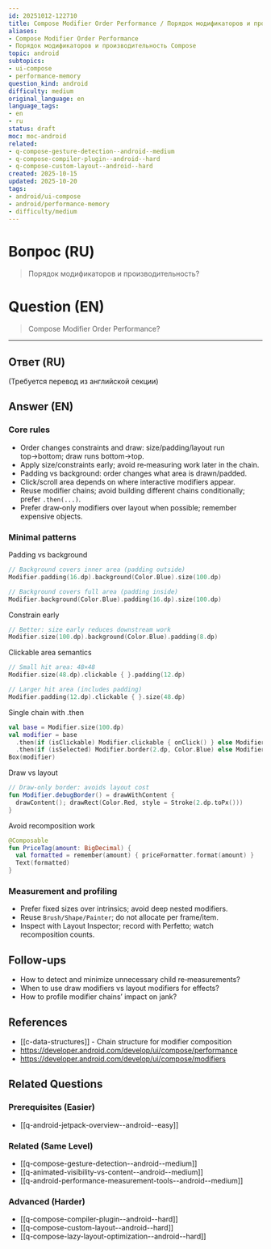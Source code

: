 ```yaml
---
id: 20251012-122710
title: Compose Modifier Order Performance / Порядок модификаторов и производительность
aliases:
- Compose Modifier Order Performance
- Порядок модификаторов и производительность Compose
topic: android
subtopics:
- ui-compose
- performance-memory
question_kind: android
difficulty: medium
original_language: en
language_tags:
- en
- ru
status: draft
moc: moc-android
related:
- q-compose-gesture-detection--android--medium
- q-compose-compiler-plugin--android--hard
- q-compose-custom-layout--android--hard
created: 2025-10-15
updated: 2025-10-20
tags:
- android/ui-compose
- android/performance-memory
- difficulty/medium
---
```


# Вопрос (RU)
> Порядок модификаторов и производительность?

# Question (EN)
> Compose Modifier Order Performance?

---

## Ответ (RU)

(Требуется перевод из английской секции)

## Answer (EN)

### Core rules
- Order changes constraints and draw: size/padding/layout run top→bottom; draw runs bottom→top.
- Apply size/constraints early; avoid re‑measuring work later in the chain.
- Padding vs background: order changes what area is drawn/padded.
- Click/scroll area depends on where interactive modifiers appear.
- Reuse modifier chains; avoid building different chains conditionally; prefer `.then(...)`.
- Prefer draw‑only modifiers over layout when possible; remember expensive objects.

### Minimal patterns

Padding vs background
```kotlin
// Background covers inner area (padding outside)
Modifier.padding(16.dp).background(Color.Blue).size(100.dp)

// Background covers full area (padding inside)
Modifier.background(Color.Blue).padding(16.dp).size(100.dp)
```

Constrain early
```kotlin
// Better: size early reduces downstream work
Modifier.size(100.dp).background(Color.Blue).padding(8.dp)
```

Clickable area semantics
```kotlin
// Small hit area: 48×48
Modifier.size(48.dp).clickable { }.padding(12.dp)

// Larger hit area (includes padding)
Modifier.padding(12.dp).clickable { }.size(48.dp)
```

Single chain with .then
```kotlin
val base = Modifier.size(100.dp)
val modifier = base
  .then(if (isClickable) Modifier.clickable { onClick() } else Modifier)
  .then(if (isSelected) Modifier.border(2.dp, Color.Blue) else Modifier)
Box(modifier)
```

Draw vs layout
```kotlin
// Draw‑only border: avoids layout cost
fun Modifier.debugBorder() = drawWithContent {
  drawContent(); drawRect(Color.Red, style = Stroke(2.dp.toPx()))
}
```

Avoid recomposition work
```kotlin
@Composable
fun PriceTag(amount: BigDecimal) {
  val formatted = remember(amount) { priceFormatter.format(amount) }
  Text(formatted)
}
```

### Measurement and profiling
- Prefer fixed sizes over intrinsics; avoid deep nested modifiers.
- Reuse `Brush/Shape/Painter`; do not allocate per frame/item.
- Inspect with Layout Inspector; record with Perfetto; watch recomposition counts.

## Follow-ups
- How to detect and minimize unnecessary child re‑measurements?
- When to use draw modifiers vs layout modifiers for effects?
- How to profile modifier chains’ impact on jank?

## References
- [[c-data-structures]] - Chain structure for modifier composition
- https://developer.android.com/develop/ui/compose/performance
- https://developer.android.com/develop/ui/compose/modifiers

## Related Questions

### Prerequisites (Easier)
- [[q-android-jetpack-overview--android--easy]]

### Related (Same Level)
- [[q-compose-gesture-detection--android--medium]]
- [[q-animated-visibility-vs-content--android--medium]]
- [[q-android-performance-measurement-tools--android--medium]]

### Advanced (Harder)
- [[q-compose-compiler-plugin--android--hard]]
- [[q-compose-custom-layout--android--hard]]
- [[q-compose-lazy-layout-optimization--android--hard]]
